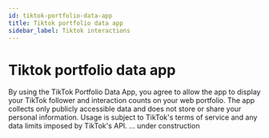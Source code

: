 ```yaml
---
id: tiktok-portfolio-data-app
title: Tiktok portfolio data app
sidebar_label: Tiktok interactions
---
```


# Tiktok portfolio data app

By using the TikTok Portfolio Data App, you agree to allow the app to display your TikTok follower and interaction counts on your web portfolio. The app collects only publicly accessible data and does not store or share your personal information. Usage is subject to TikTok's terms of service and any data limits imposed by TikTok's API. ... under construction